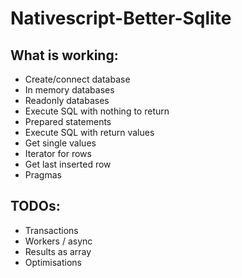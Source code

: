# Nativescript-Better-Sqlite

## What is working:
- Create/connect database
- In memory databases
- Readonly databases
- Execute SQL with nothing to return
- Prepared statements
- Execute SQL with return values
- Get single values
- Iterator for rows
- Get last inserted row
- Pragmas

## TODOs:
- Transactions
- Workers / async
- Results as array
- Optimisations
